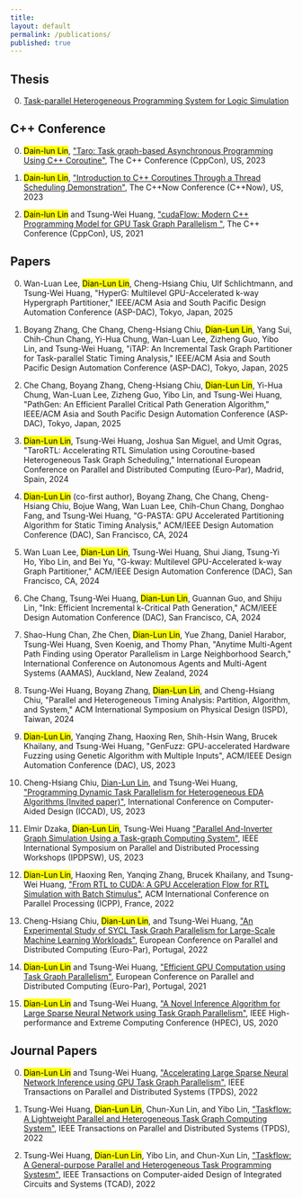 ```yaml
---
title:
layout: default
permalink: /publications/
published: true
---
```


## Thesis

0. [Task-parallel Heterogeneous Programming System for Logic Simulation](../phdthesis.pdf)

## C++ Conference

0. <mark>Dain-lun Lin</mark>, ["Taro: Task graph-based Asynchronous Programming Using C++ Coroutine"](https://youtu.be/UCejPLSCaoI), The C++ Conference (CppCon), US, 2023

0. <mark>Dain-lun Lin</mark>, ["Introduction to C++ Coroutines Through a Thread Scheduling Demonstration"](https://youtu.be/kIPzED3VD3w), The C++Now Conference (C++Now), US, 2023

0. <mark>Dain-lun Lin</mark> and Tsung-Wei Huang, ["cudaFlow: Modern C++ Programming Model for GPU Task Graph Parallelism "](https://youtu.be/-tIQbIhTAv8), The C++ Conference (CppCon), US, 2021

## Papers

0. Wan-Luan Lee, <mark>Dian-Lun Lin</mark>, Cheng-Hsiang Chiu, Ulf Schlichtmann, and Tsung-Wei Huang, "HyperG: Multilevel GPU-Accelerated k-way Hypergraph Partitioner," IEEE/ACM Asia and South Pacific Design Automation Conference (ASP-DAC), Tokyo, Japan, 2025

0. Boyang Zhang, Che Chang, Cheng-Hsiang Chiu, <mark>Dian-Lun Lin</mark>, Yang Sui, Chih-Chun Chang, Yi-Hua Chung, Wan-Luan Lee, Zizheng Guo, Yibo Lin, and Tsung-Wei Huang, "iTAP: An Incremental Task Graph Partitioner for Task-parallel Static Timing Analysis," IEEE/ACM Asia and South Pacific Design Automation Conference (ASP-DAC), Tokyo, Japan, 2025

0. Che Chang, Boyang Zhang, Cheng-Hsiang Chiu, <mark>Dian-Lun Lin</mark>, Yi-Hua Chung, Wan-Luan Lee, Zizheng Guo, Yibo Lin, and Tsung-Wei Huang, "PathGen: An Efficient Parallel Critical Path Generation Algorithm," IEEE/ACM Asia and South Pacific Design Automation Conference (ASP-DAC), Tokyo, Japan, 2025

0. <mark>Dian-Lun Lin</mark>, Tsung-Wei Huang, Joshua San Miguel, and Umit Ogras, "TaroRTL: Accelerating RTL Simulation using Coroutine-based Heterogeneous Task Graph Scheduling," International European Conference on Parallel and Distributed Computing (Euro-Par), Madrid, Spain, 2024

0. <mark>Dian-Lun Lin</mark> (co-first author), Boyang Zhang, Che Chang, Cheng-Hsiang Chiu, Bojue Wang, Wan Luan Lee, Chih-Chun Chang, Donghao Fang, and Tsung-Wei Huang, "G-PASTA: GPU Accelerated Partitioning Algorithm for Static Timing Analysis," ACM/IEEE Design Automation Conference (DAC), San Francisco, CA, 2024

0. Wan Luan Lee, <mark>Dian-Lun Lin</mark>, Tsung-Wei Huang, Shui Jiang, Tsung-Yi Ho, Yibo Lin, and Bei Yu, "G-kway: Multilevel GPU-Accelerated k-way Graph Partitioner," ACM/IEEE Design Automation Conference (DAC), San Francisco, CA, 2024

0. Che Chang, Tsung-Wei Huang, <mark>Dian-Lun Lin</mark>, Guannan Guo, and Shiju Lin, "Ink: Efficient Incremental k-Critical Path Generation," ACM/IEEE Design Automation Conference (DAC), San Francisco, CA, 2024

0. Shao-Hung Chan, Zhe Chen, <mark>Dian-Lun Lin</mark>, Yue Zhang, Daniel Harabor, Tsung-Wei Huang, Sven Koenig, and Thomy Phan, "Anytime Multi-Agent Path Finding using Operator Parallelism in Large Neighborhood Search," International Conference on Autonomous Agents and Multi-Agent Systems (AAMAS), Auckland, New Zealand, 2024

0. Tsung-Wei Huang, Boyang Zhang, <mark>Dian-Lun Lin</mark>, and Cheng-Hsiang Chiu, "Parallel and Heterogeneous Timing Analysis: Partition, Algorithm, and System," ACM International Symposium on Physical Design (ISPD), Taiwan, 2024

0. <mark>Dian-Lun Lin</mark>, Yanqing Zhang, Haoxing Ren, Shih-Hsin Wang, Brucek Khailany, and Tsung-Wei Huang, "GenFuzz: GPU-accelerated Hardware Fuzzing using Genetic Algorithm with Multiple Inputs", ACM/IEEE Design Automation Conference (DAC), US, 2023

0. Cheng-Hsiang Chiu, <ins>Dian-Lun Lin</ins>, and Tsung-Wei Huang, ["Programming Dynamic Task Parallelism for Heterogeneous EDA Algorithms (Invited paper)"](./publications/2023-iccad-asynctask.pdf), International Conference on Computer-Aided Design (ICCAD), US, 2023

0. Elmir Dzaka, <mark>Dian-Lun Lin</mark>, Tsung-Wei Huang ["Parallel And-Inverter Graph Simulation Using a Task-graph Computing System"](https://ieeexplore.ieee.org/xpl/conhome/10196463/proceeding), IEEE International Symposium on Parallel and Distributed Processing Workshops (IPDPSW), US, 2023

0. <mark>Dian-Lun Lin</mark>, Haoxing Ren, Yanqing Zhang, Brucek Khailany, and Tsung-Wei Huang, ["From RTL to CUDA: A GPU Acceleration Flow for RTL Simulation with Batch Stimulus"](https://dl.acm.org/doi/abs/10.1145/3545008.3545091), ACM International Conference on Parallel Processing (ICPP), France, 2022


0. Cheng-Hsiang Chiu, <mark>Dian-Lun Lin</mark>, and Tsung-Wei Huang, ["An Experimental Study of SYCL Task Graph Parallelism for Large-Scale Machine Learning Workloads"](https://easychair.org/publications/preprint/GjhX), European Conference on Parallel and Distributed Computing (Euro-Par), Portugal, 2022


0. <mark>Dian-Lun Lin</mark> and Tsung-Wei Huang, ["Efficient GPU Computation using Task Graph Parallelism"](https://link.springer.com/chapter/10.1007/978-3-030-85665-6_27), European Conference on Parallel and Distributed Computing (Euro-Par), Portugal, 2021


0. <mark>Dian-Lun Lin</mark> and Tsung-Wei Huang, ["A Novel Inference Algorithm for Large Sparse Neural Network using Task Graph Parallelism"](https://ieeexplore.ieee.org/abstract/document/9286218), IEEE High-performance and Extreme Computing Conference (HPEC), US, 2020

## Journal Papers

0. <mark>Dian-Lun Lin</mark> and Tsung-Wei Huang, ["Accelerating Large Sparse Neural Network Inference using GPU Task Graph Parallelism"](https://ieeexplore.ieee.org/abstract/document/9664223), IEEE Transactions on Parallel and Distributed Systems (TPDS), 2022

0. Tsung-Wei Huang, <mark>Dian-Lun Lin</mark>, Chun-Xun Lin, and Yibo Lin, ["Taskflow: A Lightweight Parallel and Heterogeneous Task Graph Computing System"](https://ieeexplore.ieee.org/abstract/document/9511796), IEEE Transactions on Parallel and Distributed Systems (TPDS), 2022

0. Tsung-Wei Huang, <mark>Dian-Lun Lin</mark>, Yibo Lin, and Chun-Xun Lin, ["Taskflow: A General-purpose Parallel and Heterogeneous Task Programming Systesm"](https://ieeexplore.ieee.org/abstract/document/9438696), IEEE Transactions on Computer-aided Design of Integrated Circuits and Systems (TCAD), 2022
